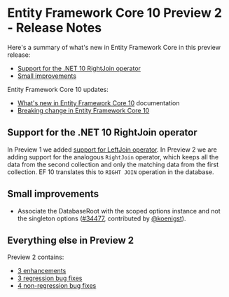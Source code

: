 # Entity Framework Core 10 Preview 2 - Release Notes

Here's a summary of what's new in Entity Framework Core in this preview release:

- [Support for the .NET 10 RightJoin operator](#support-for-the-net-10-rightjoin-operator)
- [Small improvements](#small-improvements)

Entity Framework Core 10 updates:

- [What's new in Entity Framework Core 10](https://learn.microsoft.com/ef/core/what-is-new/ef-core-10.0/whatsnew) documentation
- [Breaking change in Entity Framework Core 10](https://learn.microsoft.com/ef/core/what-is-new/ef-core-10.0/breaking-changes)

## Support for the .NET 10 RightJoin operator

In Preview 1 we added [support for LeftJoin operator](../preview1/efcore.md#support-for-the-net-10-leftjoin-operator). In Preview 2 we are adding support for the analogous `RightJoin` operator, which keeps all the data from the second collection and only the matching data from the first collection. EF 10 translates this to `RIGHT JOIN` operation in the database.

## Small improvements

- Associate the DatabaseRoot with the scoped options instance and not the singleton options ([#34477](https://github.com/dotnet/efcore/pull/34477), contributed by [@koenigst](https://github.com/koenigst)).

## Everything else in Preview 2

Preview 2 contains:

- [3 enhancements](https://github.com/dotnet/efcore/issues?q=is%3Aissue%20is%3Aclosed%20label%3Apreview-2%20(milestone%3A9.0.3%20OR%20milestone%3A9.0.3%20OR%20milestone%3A10.0.0)%20label%3Atype-enhancement)
- [3 regression bug fixes](https://github.com/dotnet/efcore/issues?q=is%3Aissue%20is%3Aclosed%20label%3Apreview-2%20(milestone%3A9.0.3%20OR%20milestone%3A9.0.3%20OR%20milestone%3A9.0.x%20OR%20milestone%3A10.0.0)%20label%3Atype-bug%20label%3Aregression%20)
- [4 non-regression bug fixes](https://github.com/dotnet/efcore/issues?q=is%3Aissue%20is%3Aclosed%20label%3Apreview-2%20(milestone%3A9.0.3%20OR%20milestone%3A9.0.3%20OR%20milestone%3A10.0.0)%20label%3Atype-bug%20-label%3Aregression%20)
